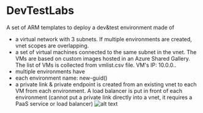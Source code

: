 # DevTestLabs

A set of ARM templates to deploy a dev&test environment made of
 - a virtual network with 3 subnets. If multiple environments are created, vnet scopes are overlapping. 
 - a set of virtual machines connected to the same subnet in the vnet. The VMs are based on custom images hosted in an Azure Shared Gallery. The list of VMs is collected from vmlist.csv file. VM's IP: 10.0.0.<VMIndex from vmlist.csv>. 
 - multiple environments have   
 - each environment name: new-guid()
 - a private link & private endpoint is created from an existing vnet to each VM from each environment. A load balancer is put in front of each environment (cannot put a private link directly into a vnet, it requires a PaaS service or load balancer)
 ![alt text](http://DevBox.jpg)